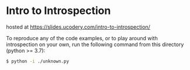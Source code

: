 # Intro to Introspection

hosted at https://slides.ucodery.com/intro-to-introspection/

To reproduce any of the code examples, or to play around with
introspection on your own, run the following command from this
directory (python >= 3.7):

```bash
$ python -i ./unknown.py
```
